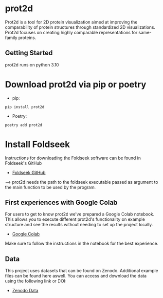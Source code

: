 # prot2d
Prot2d is a tool for 2D protein visualization aimed at improving the comparability of protein structures through standardized 2D visualizations. Prot2d focuses on creating highly comparable representations for same-family proteins.

## Getting Started

prot2d runs on python 3.10

# Download prot2d via pip or poetry
- pip: 
```shell
pip install prot2d
```
- Poetry: 
```shell
poetry add prot2d
```

# Install Foldseek 
Instructions for downloading the Foldseek software can be found in Foldseek's GitHub
- [Foldseek GitHub](https://github.com/steineggerlab/foldseek)

--> prot2d needs the path to the foldseek executable passed as argument to the main function to be used by the program.

## First experiences with Google Colab

For users to get to know prot2d we've prepared a Google Colab notebook. This allows you to execute different prot2d's functionality on example structure and see the results without needing to set up the project locally.

- [Google Colab](https://colab.research.google.com/drive/17u0twE81kYYspNFsdXUHrCyP33hj0dO6?usp=sharing)

Make sure to follow the instructions in the notebook for the best experience.

## Data

This project uses datasets that can be found on Zenodo. Additional example files can be found here aswell. You can access and download the data using the following link or DOI:

- [Zenodo Data](https://doi.org/10.5281/zenodo.10674045)




